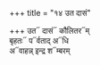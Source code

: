 +++
title = "१४ उत दासं"

+++
उत᳓ दासं᳓ कौलितर᳓म्  
बृहतः᳓ प᳓र्वताद् अ᳓धि  
अ᳓वाहन्न् इन्द्र श᳓म्बरम्